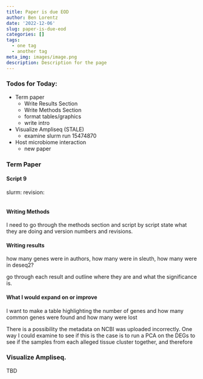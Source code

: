 ```yaml
---
title: Paper is due EOD
author: Ben Lorentz
date: '2022-12-06'
slug: paper-is-due-eod
categories: []
tags:
  - one tag
  - another tag
meta_img: images/image.png
description: Description for the page
---
```


### Todos for Today:

- Term paper
  - Write Results Section
  - Write Methods Section 
  - format tables/graphics
  - write intro
- Visualize Ampliseq (STALE)
  - examine slurm run 15474870
- Host microbiome interaction
  - new paper
  
### Term Paper

#### Script 9

slurm:
revision:

```bash

```

#### Writing Methods

I need to go through the methods section and script by script state what they are doing and version numbers and revisions.

#### Writing results

how many genes were in authors, how many were in sleuth, how many were in deseq2?

go through each result and outline where they are and what the significance is. 

#### What I would expand on or improve

I want to make a table highlighting the number of genes and how many common genes were found and how many were lost

There is a possibility the metadata on NCBI was uploaded incorrectly. One way I could examine to see if this is the case is to run a PCA on the DEGs to see if the samples from each alleged tissue cluster together, and therefore 

### Visualize Ampliseq.

TBD
  